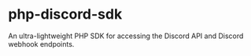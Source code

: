 # php-discord-sdk
An ultra-lightweight PHP SDK for accessing the Discord API and Discord webhook endpoints.
